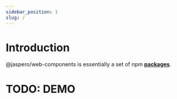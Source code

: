 ```yaml
---
sidebar_position: 1
slug: /
---
```


# Introduction

@jaspero/web-components is essentially a set of npm **[packages](https://github.com/Jaspero/web-components/tree/main/packages)**.

# TODO: DEMO